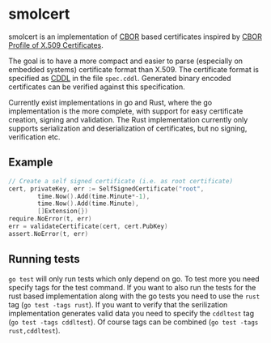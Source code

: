 # smolcert

smolcert is an implementation of [CBOR](https://cbor.io) based certificates inspired by
[CBOR Profile of X.509 Certificates](https://tools.ietf.org/id/draft-raza-ace-cbor-certificates-00.html).

The goal is to have a more compact and easier to parse (especially on embedded systems) certificate format
than X.509. The certificate format is specified as [CDDL](https://tools.ietf.org/html/rfc8610) in the file
`spec.cddl`. Generated binary encoded certificates can be verified against this specification.

Currently exist implementations in go and Rust, where the go implementation is the more complete,
with support for easy certificate creation, signing and validation. The Rust implementation currently
only supports serialization and deserialization of certificates, but no signing, verification etc.

## Example

```go
// Create a self signed certificate (i.e. as root certificate)
cert, privateKey, err := SelfSignedCertificate("root",
		time.Now().Add(time.Minute*-1),
		time.Now().Add(time.Minute),
		[]Extension{})
require.NoError(t, err)
err = validateCertificate(cert, cert.PubKey)
assert.NoError(t, err)
```

## Running tests

`go test` will only run tests which only depend on go. To test more you need specify tags for the test
command. If you want to also run the tests for the rust based implementation along with the go tests
you need to use the `rust` tag (`go test -tags rust`). If you want to verify that the serilization
implementation generates valid data you need to specify the `cddltest` tag (`go test -tags cddltest`).
Of course tags can be combined (`go test -tags rust,cddltest`).
